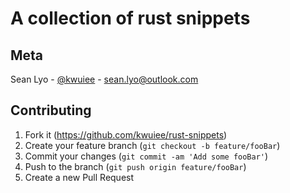 # A collection of rust snippets

## Meta

Sean Lyo - [@kwuiee](https://github.com/kwuiee)  - sean.lyo@outlook.com

## Contributing

1. Fork it (<https://github.com/kwuiee/rust-snippets>)
2. Create your feature branch (`git checkout -b feature/fooBar`)
3. Commit your changes (`git commit -am 'Add some fooBar'`)
4. Push to the branch (`git push origin feature/fooBar`)
5. Create a new Pull Request

